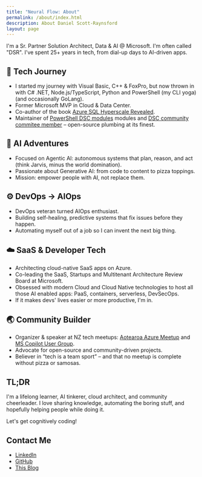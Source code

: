 ```yaml
---
title: "Neural Flow: About"
permalink: /about/index.html
description: About Daniel Scott-Raynsford
layout: page
---
```


I'm a Sr. Partner Solution Architect, Data & AI @ Microsoft. I'm often called "DSR". I've spent 25+ years in tech, from dial-up days to AI-driven apps.

## 🧠 Tech Journey

- I started my journey with Visual Basic, C++ & FoxPro, but now thrown in with C# .NET, Node.js/TypeScript, Python and PowerShell (my CLI yoga) (and occasionally GoLang).
- Former Microsoft MVP in Cloud & Data Center.
- Co-author of the book [Azure SQL Hyperscale Revealed](https://www.amazon.com/Azure-SQL-Hyperscale-Revealed-High-performance-ebook/dp/B0BT4Q229N).
- Maintainer of [PowerShell DSC modules](https://github.com/dsccommunity) modules and [DSC community commitee member](http://dsccommunity.org/) – open-source plumbing at its finest.

## 🤖 AI Adventures

- Focused on Agentic AI: autonomous systems that plan, reason, and act (think Jarvis, minus the world domination).
- Passionate about Generative AI: from code to content to pizza toppings.
- Mission: empower people with AI, not replace them.

## ⚙️ DevOps -> AIOps

- DevOps veteran turned AIOps enthusiast.
- Building self-healing, predictive systems that fix issues before they happen.
- Automating myself out of a job so I can invent the next big thing.

## ☁️ SaaS & Developer Tech

- Architecting cloud-native SaaS apps on Azure.
- Co-leading the SaaS, Startups and Multitenant Architecture Review Board at Microsoft.
- Obsessed with modern Cloud and Cloud Native technologies to host all those AI enabled apps: PaaS, containers, serverless, DevSecOps.
- If it makes devs' lives easier or more productive, I'm in.

## 🌏 Community Builder

- Organizer & speaker at NZ tech meetups: [Aotearoa Azure Meetup](https://www.meetup.com/auckland-azure-usergroup) and [MS Copilot User Group](https://www.meetup.com/ms-copilot-user-group-of-aotearoa).
- Advocate for open-source and community-driven projects.
- Believer in “tech is a team sport” – and that no meetup is complete without pizza or samosas.

## TL;DR

I'm a lifelong learner, AI tinkerer, cloud architect, and community cheerleader. I love sharing knowledge, automating the boring stuff, and hopefully helping people while doing it.

Let's get cognitively coding!

## Contact Me

- [LinkedIn](https://www.linkedin.com/in/dscottraynsford/)
- [GitHub](https://github.com/PlagueHO)
- [This Blog](https://danielscottraynsford.com/)
